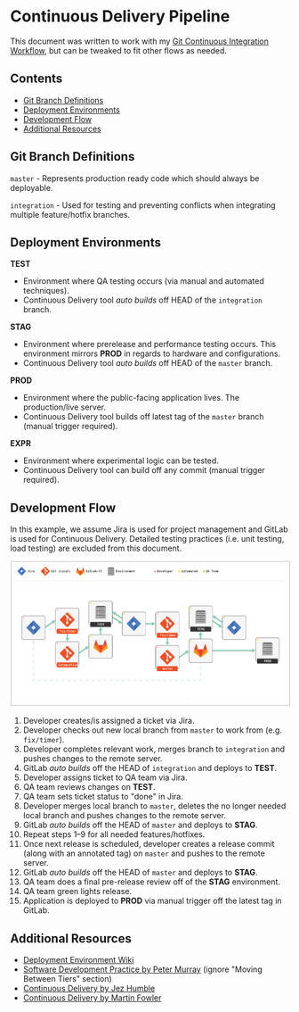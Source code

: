 # Continuous Delivery Pipeline

This document was written to work with my
[Git Continuous Integration Workflow](https://github.com/Grafluxe/git-continuous-integration-workflow#readme),
but can be tweaked to fit other flows as needed.

## Contents

- [Git Branch Definitions](#git-branch-definitions)
- [Deployment Environments](#deployment-environments)
- [Development Flow](#development-flow)
- [Additional Resources](#additional-resources)

## Git Branch Definitions

`master` - Represents production ready code which should always be deployable.

`integration` - Used for testing and preventing conflicts when integrating multiple feature/hotfix branches.

## Deployment Environments

**TEST**

- Environment where QA testing occurs (via manual and automated techniques).
- Continuous Delivery tool *auto builds* off HEAD of the `integration` branch.

**STAG**

- Environment where prerelease and performance testing occurs. This environment mirrors **PROD** in regards to hardware
  and configurations.
- Continuous Delivery tool *auto builds* off HEAD of the `master` branch.

**PROD**

- Environment where the public-facing application lives. The production/live server.
- Continuous Delivery tool builds off latest tag of the `master` branch (manual trigger required).

**EXPR**

- Environment where experimental logic can be tested.
- Continuous Delivery tool can build off any commit (manual trigger required).

## Development Flow

In this example, we assume Jira is used for project management and GitLab is used for Continuous Delivery. Detailed
testing practices (i.e. unit testing, load testing) are excluded from this document.

![dev-flow](dev-flow.svg)

1. Developer creates/is assigned a ticket via Jira.
1. Developer checks out new local branch from `master` to work from (e.g. `fix/timer`).
1. Developer completes relevant work, merges branch to `integration` and pushes changes to the remote server.
1. GitLab *auto builds* off the HEAD of `integration` and deploys to **TEST**.
1. Developer assigns ticket to QA team via Jira.
1. QA team reviews changes on **TEST**.
1. QA team sets ticket status to "done" in Jira.
1. Developer merges local branch to  `master`, deletes the no longer needed local branch and pushes changes to the
   remote server.
1. GitLab *auto builds* off the HEAD of `master` and deploys to **STAG**.
1. Repeat steps 1–9 for all needed features/hotfixes.
1. Once next release is scheduled, developer creates a release commit (along with an annotated tag) on `master` and
   pushes to the remote server.
1. GitLab *auto builds* off the HEAD of `master` and deploys to **STAG**.
1. QA team does a final pre-release review off of the **STAG** environment.
1. QA team green lights release.
1. Application is deployed to **PROD** via manual trigger off the latest tag in GitLab.

## Additional Resources

- [Deployment Environment Wiki](https://en.wikipedia.org/wiki/Deployment_environment)
- [Software Development Practice by Peter Murray](https://dltj.org/article/software-development-practice/) (ignore
  "Moving Between Tiers" section)
- [Continuous Delivery by Jez Humble](https://www.youtube.com/watch?v=skLJuksCRTw)
- [Continuous Delivery by Martin Fowler](https://www.youtube.com/watch?v=aoMfbgF2D_4)
